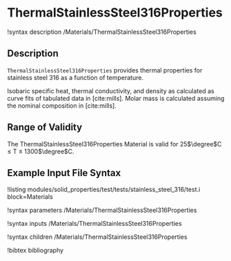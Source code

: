 # ThermalStainlessSteel316Properties

!syntax description /Materials/ThermalStainlessSteel316Properties

## Description

`ThermalStainlessSteel316Properties` provides thermal properties for
stainless steel 316 as a function of temperature.

Isobaric specific heat, thermal conductivity, and density as calculated as
curve fits of tabulated data in [cite:mills]. Molar mass is calculated assuming the
nominal composition in [cite:mills].

## Range of Validity

The ThermalStainlessSteel316Properties Material is valid for
25$\degree$C $\le$ T $\le$ 1300$\degree$C.

## Example Input File Syntax

!listing modules/solid_properties/test/tests/stainless_steel_316/test.i block=Materials

!syntax parameters /Materials/ThermalStainlessSteel316Properties

!syntax inputs /Materials/ThermalStainlessSteel316Properties

!syntax children /Materials/ThermalStainlessSteel316Properties

!bibtex bibliography
